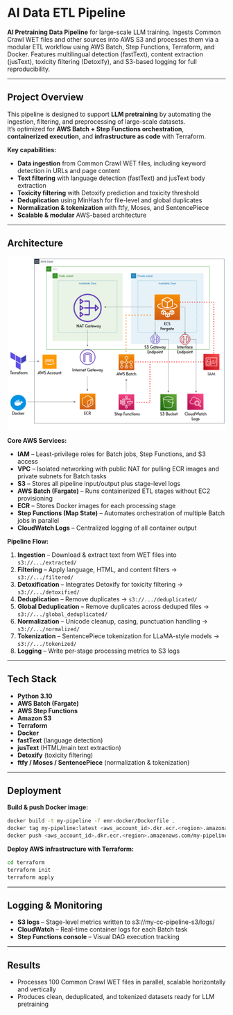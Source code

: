 # AI Data ETL Pipeline

**AI Pretraining Data Pipeline** for large-scale LLM training. Ingests Common Crawl WET files and other sources into AWS S3 and processes them via a modular ETL workflow using AWS Batch, Step Functions, Terraform, and Docker. Features multilingual detection (fastText), content extraction (jusText), toxicity filtering (Detoxify), and S3-based logging for full reproducibility.

---

## Project Overview
This pipeline is designed to support **LLM pretraining** by automating the ingestion, filtering, and preprocessing of large-scale datasets.  
It’s optimized for **AWS Batch + Step Functions orchestration**, **containerized execution**, and **infrastructure as code** with Terraform.

**Key capabilities:**
- **Data ingestion** from Common Crawl WET files, including keyword detection in URLs and page content
- **Text filtering** with language detection (fastText) and jusText body extraction
- **Toxicity filtering** with Detoxify prediction and toxicity threshold
- **Deduplication** using MinHash for file-level and global duplicates
- **Normalization & tokenization** with ftfy, Moses, and SentencePiece
- **Scalable & modular** AWS-based architecture

---

## Architecture

![AWS Architecture Diagram](docs/architecture.png)

**Core AWS Services:**
- **IAM** – Least-privilege roles for Batch jobs, Step Functions, and S3 access
- **VPC** – Isolated networking with public NAT for pulling ECR images and private subnets for Batch tasks
- **S3** – Stores all pipeline input/output plus stage-level logs
- **AWS Batch (Fargate)** – Runs containerized ETL stages without EC2 provisioning
- **ECR** – Stores Docker images for each processing stage
- **Step Functions (Map State)** – Automates orchestration of multiple Batch jobs in parallel
- **CloudWatch Logs** – Centralized logging of all container output

**Pipeline Flow:**
1. **Ingestion** – Download & extract text from WET files into `s3://.../extracted/`
2. **Filtering** – Apply language, HTML, and content filters → `s3://.../filtered/`
3. **Detoxification** – Integrates Detoxify for toxicity filtering → `s3://.../detoxified/`
4. **Deduplication** – Remove duplicates → `s3://.../deduplicated/`
5. **Global Deduplication** – Remove duplicates across deduped files → `s3://.../global_deduplicated/`
6. **Normalization** – Unicode cleanup, casing, punctuation handling → `s3://.../normalized/`
7. **Tokenization** – SentencePiece tokenization for LLaMA-style models → `s3://.../tokenized/`
8. **Logging** – Write per-stage processing metrics to S3 logs

---

## Tech Stack
- **Python 3.10**
- **AWS Batch (Fargate)**
- **AWS Step Functions**
- **Amazon S3**
- **Terraform**
- **Docker**
- **fastText** (language detection)
- **jusText** (HTML/main text extraction)
- **Detoxify** (toxicity filtering)
- **ftfy / Moses / SentencePiece** (normalization & tokenization)

---

## Deployment
**Build & push Docker image:**
```bash
docker build -t my-pipeline -f emr-docker/Dockerfile .
docker tag my-pipeline:latest <aws_account_id>.dkr.ecr.<region>.amazonaws.com/my-pipeline:latest
docker push <aws_account_id>.dkr.ecr.<region>.amazonaws.com/my-pipeline:latest
```

**Deploy AWS infrastructure with Terraform:**
```bash
cd terraform
terraform init
terraform apply
```

---

## Logging & Monitoring
- **S3 logs** – Stage-level metrics written to s3://my-cc-pipeline-s3/logs/
- **CloudWatch** – Real-time container logs for each Batch task
- **Step Functions console** – Visual DAG execution tracking

---

## Results
- Processes 100 Common Crawl WET files in parallel, scalable horizontally and vertically
- Produces clean, deduplicated, and tokenized datasets ready for LLM pretraining
